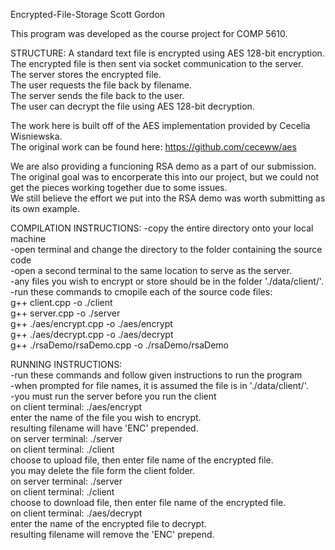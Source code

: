 Encrypted-File-Storage
Scott Gordon

This program was developed as the course project for COMP 5610.

STRUCTURE:
A standard text file is encrypted using AES 128-bit encryption.<br>
The encrypted file is then sent via socket communication to the server.<br>
The server stores the encrypted file.<br>
The user requests the file back by filename.<br>
The server sends the file back to the user.<br>
The user can decrypt the file using AES 128-bit decryption.<br>

The work here is built off of the AES implementation provided by Cecelia Wisniewska.<br>
The original work can be found here: https://github.com/ceceww/aes<br>

We are also providing a funcioning RSA demo as a part of our submission.<br>
The original goal was to encorperate this into our project, but we could not
get the pieces working together due to some issues.<br>
We still believe the effort we put into the RSA demo was worth submitting as
its own example.<br>


COMPILATION INSTRUCTIONS:
-copy the entire directory onto your local machine<br>
-open terminal and change the directory to the folder containing the source code<br>
-open a second terminal to the same location to serve as the server.<br>
-any files you wish to encrypt or store should be in the folder './data/client/'.<br>
-run these commands to cmopile each of the source code files:<br>
  g++ client.cpp -o ./client  <br>
  g++ server.cpp -o ./server  <br>
  g++ ./aes/encrypt.cpp -o ./aes/encrypt  <br>
  g++ ./aes/decrypt.cpp -o ./aes/decrypt  <br>
  g++ ./rsaDemo/rsaDemo.cpp -o ./rsaDemo/rsaDemo  <br>
  
RUNNING INSTRUCTIONS:  <br>
-run these commands and follow given instructions to run the program  <br>
-when prompted for file names, it is assumed the file is in './data/client/'.  <br>
-you must run the server before you run the client  <br>
  on client terminal: ./aes/encrypt  <br>
    enter the name of the file you wish to encrypt.  <br>
    resulting filename will have 'ENC' prepended.  <br>
  on server terminal: ./server  <br>
  on client terminal: ./client  <br>
    choose to upload file, then enter file name of the encrypted file.  <br>
    you may delete the file form the client folder.  <br>
  on server terminal: ./server  <br>
  on client terminal: ./client  <br>
    choose to download file, then enter file name of the encrypted file.  <br>
  on client terminal: ./aes/decrypt  <br>
    enter the name of the encrypted file to decrypt.  <br>
    resulting filename will remove the 'ENC' prepend.  <br>
